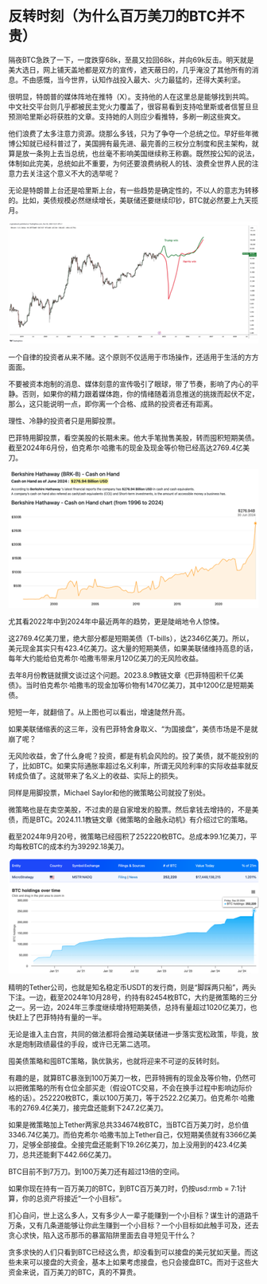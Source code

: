 # 反转时刻（为什么百万美刀的BTC并不贵）

隔夜BTC急跌了一下，一度跌穿68k，至晨又拉回68k，并向69k反击。明天就是美大选日，网上铺天盖地都是双方的宣传，遮天蔽日的，几乎淹没了其他所有的消息。不由感慨，当今世界，认知作战投入最大、火力最猛的，还得大美利坚。

很明显，特朗普的媒体阵地在推特（X）。支持他的人在这里总是能够找到共鸣。中文社交平台则几乎都被民主党火力覆盖了，很容易看到支持哈里斯或者信誓旦旦预测哈里斯必将获胜的文章。支持她的人则应少看推特，多刷一刷这些爽文。

他们浪费了太多注意力资源。烧那么多钱，只为了争夺一个总统之位。早好些年微博公知就已经科普过了，美国拥有最先进、最完善的三权分立制度和民主架构，就算是放一条狗上去当总统，也丝毫不影响美国继续称王称霸。既然按公知的说法，体制如此完美，总统如此不重要，为何还要浪费纳税人的钱、浪费全世界人民的注意力去关注这个意义不大的选举呢？

无论是特朗普上台还是哈里斯上台，有一些趋势是确定性的，不以人的意志为转移的。比如，美债规模必然继续增长，美联储还要继续印钞，BTC就必然要上九天揽月。

![](2024-11-04-A01.jpeg)

一个自律的投资者从来不赌。这个原则不仅适用于市场操作，还适用于生活的方方面面。

不要被资本炮制的消息、媒体刻意的宣传吸引了眼球，带了节奏，影响了内心的平静。否则，如果你的精力跟着媒体跑，你的情绪随着消息推送的挑拨而起伏不定，那么，这只能说明一点，即你离一个合格、成熟的投资者还有距离。

理性、冷静的投资者只是用脚投票。

巴菲特用脚投票，看空美股的长期未来。他大手笔抛售美股，转而囤积短期美债。截至2024年6月份，伯克希尔·哈撒韦的现金及现金等价物已经高达2769.4亿美刀。

![](2024-11-04-A02.png)

尤其看2022年中到2024年中最近两年的趋势，更是陡峭地令人惊悚。

这2769.4亿美刀里，绝大部分都是短期美债（T-bills），达2346亿美刀。所以，美元现金其实只有423.4亿美刀。这大量的短期美债，如果美联储维持高息的话，每年大约能给伯克希尔·哈撒韦带来月120亿美刀的无风险收益。

去年8月份教链就撰文谈过这个问题。2023.8.9教链文章《巴菲特囤积千亿美债》。当时伯克希尔·哈撒韦的现金加等价物有1470亿美刀，其中1200亿是短期美债。

短短一年，就翻倍了。从上图也可以看出，增速陡然升高。

如果美联储缩表的这三年，没有巴菲特舍身取义、“为国接盘”，美债市场是不是就崩了呢？

无风险收益，舍了什么身呢？投资，都是有机会风险的。投了美债，就不能投别的了，比如BTC。如果实际通胀率超过名义利率，所谓无风险利率的实际收益率就反转成负值了。这就带来了名义上的收益、实际上的损失。

同样是用脚投票，Michael Saylor和他的微策略公司就投了别处。

微策略也是在卖空美股，不过卖的是自家增发的股票。然后拿钱去增持的，不是美债，而是BTC。2024.11.1教链文章《微策略的金融永动机》有介绍过它的策略。

截至2024年9月20号，微策略已经囤积了252220枚BTC。总成本99.1亿美刀，平均每枚BTC的成本约为39292.18美刀。

![](2024-11-04-A03.png)

精明的Tether公司，也就是知名稳定币USDT的发行商，则是“脚踩两只船”，两头下注。一边，截至2024年10月28号，约持有82454枚BTC，大约是微策略的三分之一。另一边，2024年三季度继续增持短期美债，总持有量超过1020亿美刀，也快赶上了巴菲特持有量的一半。

无论是谁入主白宫，共同的做法都将会推动美联储进一步落实宽松政策，毕竟，放水是炮制政绩最佳的手段，或许已无第二选项。

囤美债策略和囤BTC策略，孰优孰劣，也就将迎来不可逆的反转时刻。

有趣的是，就算BTC暴涨到100万美刀一枚，巴菲特拥有的现金及等价物，仍然可以把微策略的所有仓位全部买走（假设OTC交易，不会在换手过程中影响边际价格的话）。252220枚BTC，乘以100万美刀，等于2522.2亿美刀。伯克希尔·哈撒韦的2769.4亿美刀，接完盘还能剩下247.2亿美刀。

如果是微策略加上Tether两家总共334674枚BTC，当BTC百万美刀时，总价值3346.74亿美刀。而伯克希尔·哈撒韦加上Tether自己，仅短期美债就有3366亿美刀，足够全部接盘。全接完盘还能剩下19.26亿美刀，加上没用到的423.4亿美刀，总共还能剩下442.66亿美刀。

BTC目前不到7万刀。到100万美刀还有超过13倍的空间。

如果你现在持有一百万美刀的BTC，到BTC百万美刀时，仍按usd:rmb = 7:1计算，你的总资产将接近“一个小目标”。

扪心自问，世上这么多人，又有多少人一辈子能赚到一个小目标？谋生计的道路千万条，又有几条道能够让你此生赚到一个小目标？一个小目标如此触手可及，还去贪心求快，陷入这币那币的暴富陷阱里面去自寻短见干什么？

贪多求快的人们只看到BTC已经这么贵，却没看到可以接盘的美元犹如天量。而这些未来可以接盘的大资金，基本上如果考虑接盘，也只会接盘BTC。而对于这些大资金来说，百万美刀的BTC，真的不算贵。
